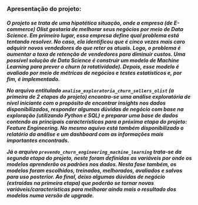 <html>
<h3> Apresentação do projeto:
<h5>
O projeto se trata de uma hipotética situação, onde a empresa (de E-commerce) Olist gostaria de melhorar seus negócios por meio de Data Science. Em primeiro lugar, essa empresa define qual problema está tentando resolver. No caso, ela identificou que é cinco vezes mais caro adquirir novos vendedores do que reter os atuais. Logo, o problema é aumentar a taxa de retenção de vendedores para diminuir custos. Uma possível solução de Data Science é construir um modelo de Machine Learning para prever o churn (a rotatividade). Depois, esse modelo é avaliado por meio de métricas de negócios e testes estatísticos e, por fim, é implementado.

  
No arquivo entitulado `analise_exploratoria_churn_sellers_olist` (a primeira de 2 etapas do projeto) encontra-se uma análise exploratória de nível iniciante com o propósito de encontrar insights nos dados disponibilizados, responder algumas dúvidas de negócio com base na exploração (utilizando Python e SQL) e preparar uma base de dados contendo as principais características para a próxima etapa do projeto: *Feature Engineering*. No mesmo aquivo está também disponibilizado o relatório da análise e um dashboard com as informações mais importantes encontrads.
  
Já o arquivo `prevendo_churn_engineering_machine_learning` trata-se da segunda etapa do projeto, neste foram definidas as variáveis por onde os modelos aprenderão os padrões nos dados. Nesta fase também, os modelos foram escolhidos, treinados, melhorados, avaliados e salvos para uso posterior. Ao final, deixo algumas dúvidas de negócio (extraídas na primeira etapa) que poderão se tornar novas variáveis/características para melhorar ainda mais o resultado dos modelos numa versão de upgrade.
<html>

